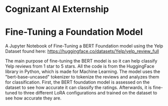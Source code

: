 # Cognizant AI Externship
# Fine-Tuning a Foundation Model
A Jupyter Notebook of Fine-Tuning a BERT Foundation model using the Yelp Dataset found here: https://huggingface.co/datasets/Yelp/yelp_review_full

The main purpose of fine-tuning the BERT model is so it can help classify Yelp reviews from 1 star to 5 stars. All the code is from the HuggingFace
library in Python, which is made for Machine Learning. The model uses the "bert-base-uncased" tokenizer to tokenize the reviews and analyzes them 
for classification. First, the BERT foundation model is assessed on the dataset to see how accurate it can classify the ratings. Afterwards, it is 
fine-tuned to three different LoRA configurations and trained on the dataset to see how accurate they are.
